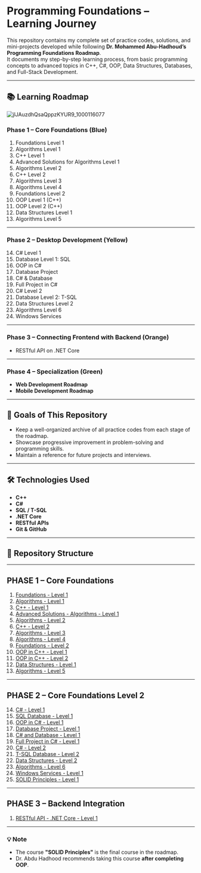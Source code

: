 # Programming Foundations – Learning Journey

This repository contains my complete set of practice codes, solutions, and mini-projects developed while following **Dr. Mohammed Abu-Hadhoud’s Programming Foundations Roadmap**.  
It documents my step-by-step learning process, from basic programming concepts to advanced topics in C++, C#, OOP, Data Structures, Databases, and Full-Stack Development.

---

## 📚 Learning Roadmap
![jlJAuzdhQsaQppzKYUR9_1000116077](https://github.com/user-attachments/assets/16fadc0f-89c4-4f15-85a7-91a37a845878)

### **Phase 1 – Core Foundations** (Blue)
1. Foundations Level 1  
2. Algorithms Level 1  
3. C++ Level 1  
4. Advanced Solutions for Algorithms Level 1  
5. Algorithms Level 2  
6. C++ Level 2  
7. Algorithms Level 3  
8. Algorithms Level 4  
9. Foundations Level 2  
10. OOP Level 1 (C++)  
11. OOP Level 2 (C++)  
12. Data Structures Level 1  
13. Algorithms Level 5  

---

### **Phase 2 – Desktop Development** (Yellow)
14. C# Level 1  
15. Database Level 1: SQL  
16. OOP in C#  
17. Database Project  
18. C# & Database  
19. Full Project in C#  
20. C# Level 2  
21. Database Level 2: T-SQL  
22. Data Structures Level 2  
23. Algorithms Level 6  
24. Windows Services  

---

### **Phase 3 – Connecting Frontend with Backend** (Orange)
- RESTful API on .NET Core  

---

### **Phase 4 – Specialization** (Green)
- **Web Development Roadmap**  
- **Mobile Development Roadmap**  

---

## 🎯 Goals of This Repository
- Keep a well-organized archive of all practice codes from each stage of the roadmap.  
- Showcase progressive improvement in problem-solving and programming skills.  
- Maintain a reference for future projects and interviews.  

---

## 🛠️ Technologies Used
- **C++**
- **C#**
- **SQL / T-SQL**
- **.NET Core**
- **RESTful APIs**
- **Git & GitHub**

---

## 📂 Repository Structure

---

## **PHASE 1 – Core Foundations**

1. [Foundations - Level 1](01.Foundations-LEVEL1)
2. [Algorithms - Level 1](02.Algorithms-LEVEL1)
3. [C++ - Level 1](03.CPP-LEVEL1)
4. [Advanced Solutions - Algorithms - Level 1](04.Advanced-Solutions-Algorithms-LEVEL1)
5. [Algorithms - Level 2](05.Algorithms-LEVEL2)
6. [C++ - Level 2](06.CPP-LEVEL2)
7. [Algorithms - Level 3](07.Algorithms-LEVEL3)
8. [Algorithms - Level 4](08.Algorithms-LEVEL4)
9. [Foundations - Level 2](09.Foundations-LEVEL2)
10. [OOP in C++ - Level 1](10.OOP-CPP-LEVEL1)
11. [OOP in C++ - Level 2](11.OOP-CPP-LEVEL2)
12. [Data Structures - Level 1](12.Data-Structures-LEVEL1)
13. [Algorithms - Level 5](13.Algorithms-LEVEL5)

---

## **PHASE 2 – Core Foundations Level 2**

14. [C# - Level 1](14.C#_LEVEL1)  
15. [SQL Database - Level 1](15.SQL-Database-LEVEL1)  
16. [OOP in C# - Level 1](16.OOP-in-C#-LEVEL1)  
17. [Database Project - Level 1](17.Database-Project-LEVEL1)  
18. [C# and Database - Level 1](18.C#-and-Database-LEVEL1)  
19. [Full Project in C# - Level 1](19.Full-Project-in-C#-LEVEL1)  
20. [C# - Level 2](20.C#_LEVEL2)  
21. [T-SQL Database - Level 2](21.TSQL-Database-LEVEL2)  
22. [Data Structures - Level 2](22.Data-Structures-LEVEL2)  
23. [Algorithms - Level 6](23.Algorithms-LEVEL6)  
24. [Windows Services - Level 1](24.Windows-Services-LEVEL1)  
25. [SOLID Principles - Level 1](25.SOLID-Principles-LEVEL1)  

---

## **PHASE 3 – Backend Integration**

1. [RESTful API - .NET Core - Level 1](01.RESTful-API-DotNetCore-LEVEL1)

---

### 💡 Note
- The course **"SOLID Principles"** is the final course in the roadmap.  
- Dr. Abdu Hadhood recommends taking this course **after completing OOP**.